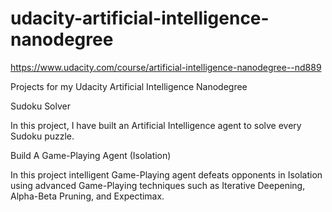 # udacity-artificial-intelligence-nanodegree

https://www.udacity.com/course/artificial-intelligence-nanodegree--nd889

Projects for my Udacity Artificial Intelligence Nanodegree

Sudoku Solver

In this project, I have built an Artificial Intelligence agent to solve every Sudoku puzzle. 

Build A Game-Playing Agent (Isolation)

In this project intelligent Game-Playing agent defeats opponents in Isolation using advanced Game-Playing techniques such as Iterative Deepening, Alpha-Beta Pruning, and Expectimax.
